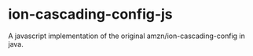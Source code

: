 # ion-cascading-config-js
A javascript implementation of the original amzn/ion-cascading-config in java.
